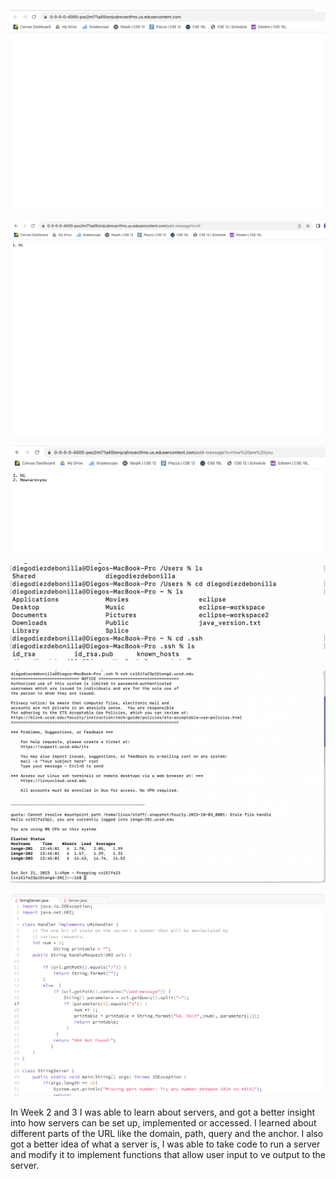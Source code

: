 ![Image](StringServerEmpty.png)

![Image](StringServer1.png)

![Image](StringServer2.png)

![Image](directoryID.png)

![Image](SSHAuto.png)

![Image](StringServerjavapic.png)

In Week 2 and 3 I was able to learn about servers, and got a better insight into how servers can be set up, implemented or accessed. 
I learned about different parts of the URL like the domain, path, query and the anchor. I also got a better idea of what a server is,
I was able to take code to run a server and modify it to implement functions that allow user input to ve output to the server.
